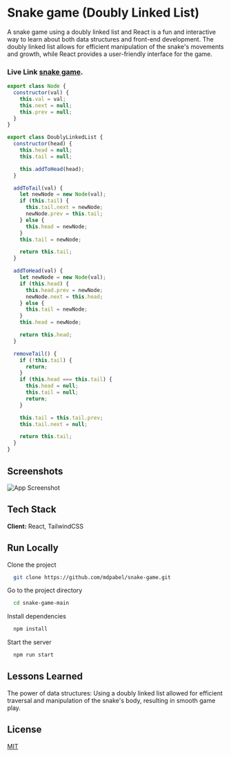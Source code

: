 # Snake game (Doubly Linked List)

A snake game using a doubly linked list and React is a fun and interactive way to learn about both data structures and front-end development. The doubly linked list allows for efficient manipulation of the snake's movements and growth, while React provides a user-friendly interface for the game.

### Live Link [snake game](snake-game-pi-amber.vercel.app/).

```js
export class Node {
  constructor(val) {
    this.val = val;
    this.next = null;
    this.prev = null;
  }
}

export class DoublyLinkedList {
  constructor(head) {
    this.head = null;
    this.tail = null;

    this.addToHead(head);
  }

  addToTail(val) {
    let newNode = new Node(val);
    if (this.tail) {
      this.tail.next = newNode;
      newNode.prev = this.tail;
    } else {
      this.head = newNode;
    }
    this.tail = newNode;

    return this.tail;
  }

  addToHead(val) {
    let newNode = new Node(val);
    if (this.head) {
      this.head.prev = newNode;
      newNode.next = this.head;
    } else {
      this.tail = newNode;
    }
    this.head = newNode;

    return this.head;
  }

  removeTail() {
    if (!this.tail) {
      return;
    }
    if (this.head === this.tail) {
      this.head = null;
      this.tail = null;
      return;
    }

    this.tail = this.tail.prev;
    this.tail.next = null;

    return this.tail;
  }
}
```

## Screenshots

![App Screenshot](./screenshort.gif)

## Tech Stack

**Client:** React, TailwindCSS

## Run Locally

Clone the project

```bash
  git clone https://github.com/mdpabel/snake-game.git
```

Go to the project directory

```bash
  cd snake-game-main
```

Install dependencies

```bash
  npm install
```

Start the server

```bash
  npm run start
```

## Lessons Learned

The power of data structures: Using a doubly linked list allowed for efficient traversal and manipulation of the snake's body, resulting in smooth game play.

## License

[MIT](https://choosealicense.com/licenses/mit/)
